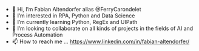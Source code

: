 - 👋 Hi, I’m Fabian Altendorfer alias @FerryCarondelet
- 👀 I’m interested in RPA, Python and Data Science
- 🌱 I’m currently learning Python, RegEx and UIPath
- 💞️ I’m looking to collaborate on all kinds of projects in the fields of AI and Process Automation
- 📫 How to reach me ... https://www.linkedin.com/in/fabian-altendorfer/

<!---
FerryCarondelet/FerryCarondelet is a ✨ special ✨ repository because its `README.md` (this file) appears on your GitHub profile.
You can click the Preview link to take a look at your changes.
--->
